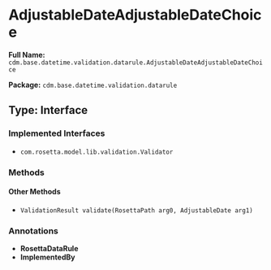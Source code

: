# AdjustableDateAdjustableDateChoice

**Full Name:** `cdm.base.datetime.validation.datarule.AdjustableDateAdjustableDateChoice`

**Package:** `cdm.base.datetime.validation.datarule`

## Type: Interface

### Implemented Interfaces

- `com.rosetta.model.lib.validation.Validator`

### Methods

#### Other Methods

- `ValidationResult validate(RosettaPath arg0, AdjustableDate arg1)`

### Annotations

- **RosettaDataRule**
- **ImplementedBy**

